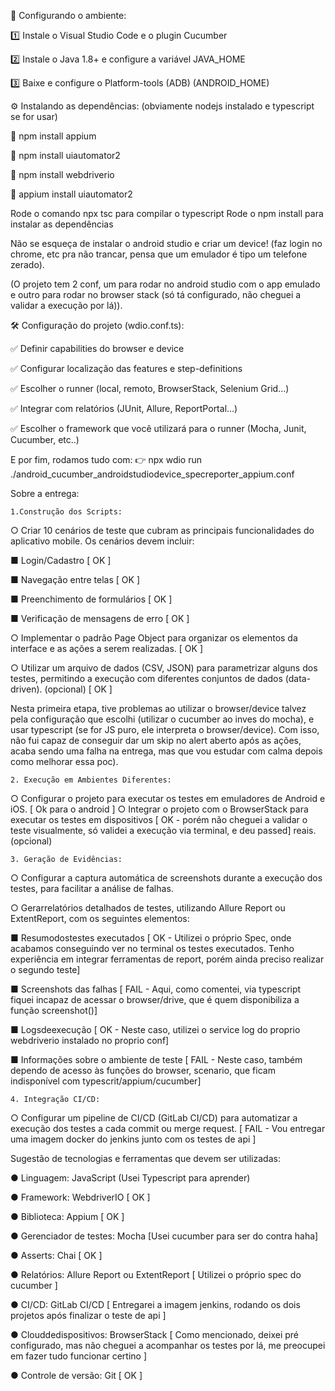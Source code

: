 
🔧 Configurando o ambiente:

1️⃣ Instale o Visual Studio Code e o plugin Cucumber

2️⃣ Instale o Java 1.8+ e configure a variável JAVA_HOME

3️⃣ Baixe e configure o Platform-tools (ADB) (ANDROID_HOME)



⚙️ Instalando as dependências: (obviamente nodejs instalado e typescript se for usar)

📌 npm install appium

📌 npm install uiautomator2

📌 npm install webdriverio

📌 appium install uiautomator2



Rode o comando npx tsc para compilar o typescript
Rode o npm install para instalar as dependências



Não se esqueça de instalar o android studio e criar um device! (faz login no chrome, etc pra não trancar, pensa que um emulador é tipo um telefone zerado).



(O projeto tem 2 conf, um para rodar no android studio com o app emulado e outro para rodar no browser stack (só tá configurado, não cheguei a validar a execução por lá)).



🛠️ Configuração do projeto (wdio.conf.ts):

✅ Definir capabilities do browser e device

✅ Configurar localização das features e step-definitions

✅ Escolher o runner (local, remoto, BrowserStack, Selenium Grid…)

✅ Integrar com relatórios (JUnit, Allure, ReportPortal…)

✅ Escolher o framework que você utilizará para o runner (Mocha, Junit, Cucumber, etc..)




E por fim, rodamos tudo com:
 👉 npx wdio run ./android_cucumber_androidstudiodevice_specreporter_appium.conf







 Sobre a entrega:

    1.Construção dos Scripts:
 ○ Criar 10 cenários de teste que cubram as principais funcionalidades do aplicativo
 mobile. Os cenários devem incluir:


 ■ Login/Cadastro [ OK ]

 ■ Navegação entre telas [ OK ]

 ■ Preenchimento de formulários [ OK ]

 ■ Verificação de mensagens de erro [ OK ]

 ○ Implementar o padrão Page Object para organizar os elementos da interface e as
 ações a serem realizadas. [ OK ]

 ○ Utilizar um arquivo de dados (CSV, JSON) para parametrizar alguns dos testes,
 permitindo a execução com diferentes conjuntos de dados (data-driven). (opcional) [ OK ]


 Nesta primeira etapa, tive problemas ao utilizar o browser/device talvez pela configuração que escolhi (utilizar o cucumber ao inves do mocha), e usar typescript (se for JS puro, ele interpreta o browser/device). Com isso, não fui capaz de conseguir dar um skip no alert aberto após as ações, acaba sendo uma falha na entrega, mas que vou estudar com calma depois como melhorar essa poc).



    2. Execução em Ambientes Diferentes:
 ○ Configurar o projeto para executar os testes em emuladores de Android e iOS. [ Ok para o android ]
 ○ Integrar o projeto com o BrowserStack para executar os testes em dispositivos [ OK - porém não cheguei a validar o teste visualmente, só validei a execução via terminal, e deu passed]
 reais. (opcional)



    3. Geração de Evidências:
 ○ Configurar a captura automática de screenshots durante a execução dos testes,
 para facilitar a análise de falhas.

 ○ Gerarrelatórios detalhados de testes, utilizando Allure Report ou ExtentReport,
 com os seguintes elementos:

 ■ Resumodostestes executados [ OK - Utilizei o próprio Spec, onde acabamos conseguindo ver no terminal os testes executados. Tenho experiência em integrar ferramentas de report, porém ainda preciso realizar o segundo teste]

 ■ Screenshots das falhas [ FAIL - Aqui, como comentei, via typescript fiquei incapaz de acessar o browser/drive, que é quem disponibiliza a função screenshot()]

 ■ Logsdeexecução [ OK - Neste caso, utilizei o service log do proprio webdriverio instalado no proprio conf]

 ■ Informações sobre o ambiente de teste [ FAIL - Neste caso, também dependo de acesso às funções do browser, scenario, que ficam indisponível com typescrit/appium/cucumber]



    4. Integração CI/CD:
 ○ Configurar um pipeline de CI/CD (GitLab CI/CD) para automatizar a execução dos
 testes a cada commit ou merge request. [ FAIL - Vou entregar uma imagem docker do jenkins junto com os testes de api ]




 Sugestão de tecnologias e ferramentas que devem ser utilizadas:

 ● Linguagem: JavaScript (Usei Typescript para aprender)

 ● Framework: WebdriverIO [ OK ]

 ● Biblioteca: Appium [ OK ]

 ● Gerenciador de testes: Mocha [Usei cucumber para ser do contra haha]

 ● Asserts: Chai [ OK ]

 ● Relatórios: Allure Report ou ExtentReport [ Utilizei o próprio spec do cucumber ]

 ● CI/CD: GitLab CI/CD [ Entregarei a imagem jenkins, rodando os dois projetos após finalizar o teste de api ]

 ● Clouddedispositivos: BrowserStack [ Como mencionado, deixei pré configurado, mas não cheguei a acompanhar os testes por lá, me preocupei em fazer tudo funcionar certino ]

 ● Controle de versão: Git [ OK ]